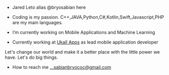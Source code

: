- Jared Leto alias @bryosabian here
- Coding is my passion. C++,JAVA,Python,C#,Kotlin,Swift,Javascript,PHP are my main languages.
- I’m currently working on Mobile Applications and Machine Learning

- Currently working at [Ukall Apps](https://ukallapps.com/) as lead mobile application developer

Let's change our world and make it a better place with the little power we have. Let's do big things.

- How to reach me ...sabianbryococ@gmail.com


